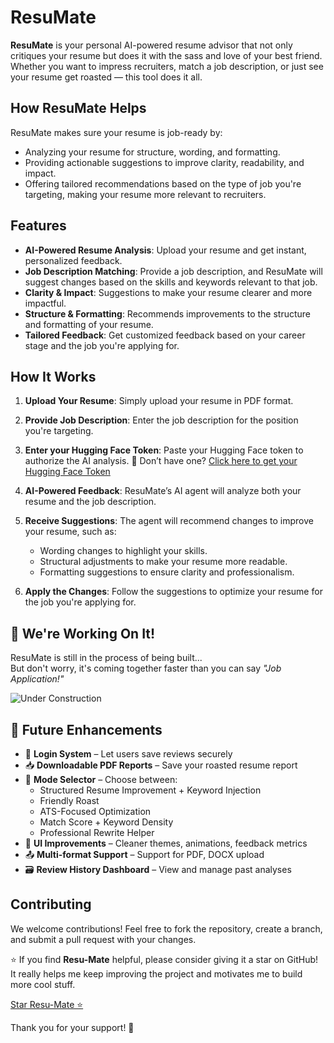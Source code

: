 # ResuMate

**ResuMate** is your personal AI-powered resume advisor that not only critiques your resume but does it with the sass and love of your best friend. Whether you want to impress recruiters, match a job description, or just see your resume get roasted — this tool does it all.

## How ResuMate Helps

ResuMate makes sure your resume is job-ready by:

* Analyzing your resume for structure, wording, and formatting.
* Providing actionable suggestions to improve clarity, readability, and impact.
* Offering tailored recommendations based on the type of job you're targeting, making your resume more relevant to recruiters.

## Features

* **AI-Powered Resume Analysis**: Upload your resume and get instant, personalized feedback.
* **Job Description Matching**: Provide a job description, and ResuMate will suggest changes based on the skills and keywords relevant to that job.
* **Clarity & Impact**: Suggestions to make your resume clearer and more impactful.
* **Structure & Formatting**: Recommends improvements to the structure and formatting of your resume.
* **Tailored Feedback**: Get customized feedback based on your career stage and the job you're applying for.

## How It Works

1. **Upload Your Resume**: Simply upload your resume in PDF format.
2. **Provide Job Description**: Enter the job description for the position you're targeting.
3. **Enter your Hugging Face Token**: Paste your Hugging Face token to authorize the AI analysis.
🔐 Don’t have one? [Click here to get your Hugging Face Token](https://resu-mate.streamlit.app/GET_YOUR_OWN_API)
4. **AI-Powered Feedback**: ResuMate’s AI agent will analyze both your resume and the job description.
5. **Receive Suggestions**: The agent will recommend changes to improve your resume, such as:

   * Wording changes to highlight your skills.
   * Structural adjustments to make your resume more readable.
   * Formatting suggestions to ensure clarity and professionalism.
6. **Apply the Changes**: Follow the suggestions to optimize your resume for the job you're applying for.

## 🚧 We're Working On It!

ResuMate is still in the process of being built...  
But don't worry, it's coming together faster than you can say _"Job Application!"_

![Under Construction](https://media4.giphy.com/media/v1.Y2lkPTc5MGI3NjExbmV6d3IzMGZjdnJpZG11ZjluM2Mzd3hnNzcwOTZldms5eDFlOHh1eCZlcD12MV9pbnRlcm5hbF9naWZfYnlfaWQmY3Q9Zw/JqmupuTVZYaQX5s094/giphy.gif)

## 🚀 Future Enhancements

- 🔐 **Login System** – Let users save reviews securely  
- 📥 **Downloadable PDF Reports** – Save your roasted resume report  
- 🧪 **Mode Selector** – Choose between:
  - Structured Resume Improvement + Keyword Injection  
  - Friendly Roast  
  - ATS-Focused Optimization  
  - Match Score + Keyword Density  
  - Professional Rewrite Helper  
- 🎨 **UI Improvements** – Cleaner themes, animations, feedback metrics  
- 📤 **Multi-format Support** – Support for PDF, DOCX upload  
- 🗃️ **Review History Dashboard** – View and manage past analyses

## Contributing

We welcome contributions! Feel free to fork the repository, create a branch, and submit a pull request with your changes.

⭐ If you find **Resu-Mate** helpful, please consider giving it a star on GitHub! It really helps me keep improving the project and motivates me to build more cool stuff.

[Star Resu-Mate ⭐](https://github.com/your-username/resu-mate)

Thank you for your support! 🙏


